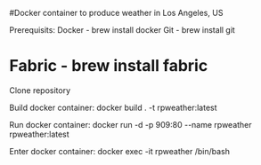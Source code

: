 #Docker container to produce weather in Los Angeles, US

Prerequisits:
Docker - brew install docker
Git - brew install git

# Fabric - brew install fabric

Clone repository


Build docker container:
docker build . -t rpweather:latest

Run docker container:
docker run -d -p 909:80 --name rpweather rpweather:latest

Enter docker container:
docker exec -it rpweather /bin/bash
